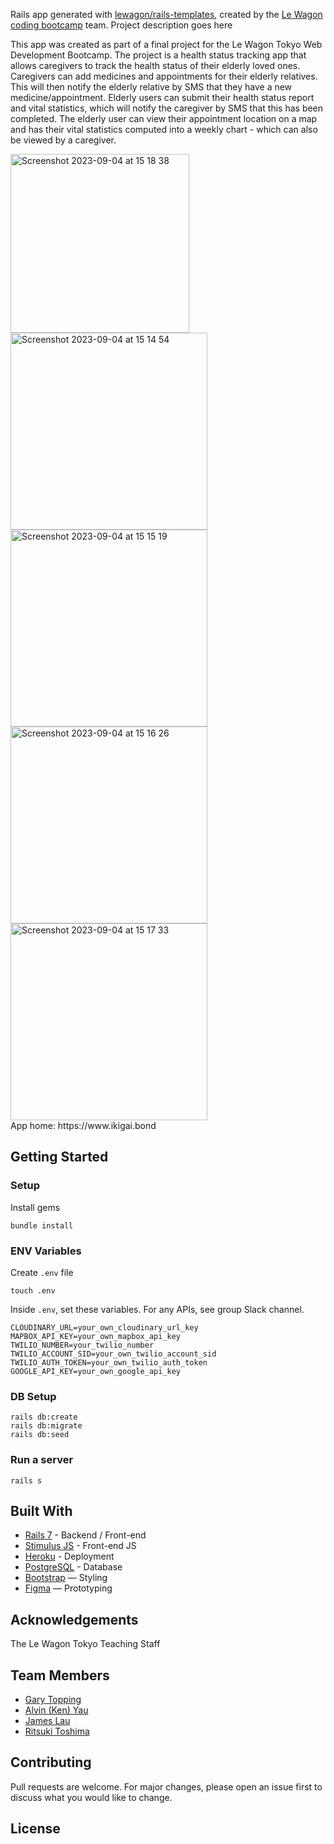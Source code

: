 Rails app generated with [lewagon/rails-templates](https://github.com/lewagon/rails-templates), created by the [Le Wagon coding bootcamp](https://www.lewagon.com) team.
Project description goes here

This app was created as part of a final project for the Le Wagon Tokyo Web Development Bootcamp. The project is a health status tracking app that allows caregivers to track the health status of their elderly loved ones.  Caregivers can add medicines and appointments for their elderly relatives. This will then notify the elderly relative by SMS that they have a new medicine/appointment. Elderly users can submit their health status report and vital statistics, which will notify the caregiver by SMS that this has been completed. The elderly user can view their appointment location on a map and has their vital statistics computed into a weekly chart - which can also be viewed by a caregiver. 

<img width="286" alt="Screenshot 2023-09-04 at 15 18 38" src="https://github.com/Ritsuki-Toshima/ikigai1298/assets/138346709/76d6ca97-0e51-46cc-b508-9b089648117b">
<br>
<img width="315" alt="Screenshot 2023-09-04 at 15 14 54" src="https://github.com/Ritsuki-Toshima/ikigai1298/assets/138346709/72b23e3c-c968-4b1b-8442-7b93ad10d226">
<img width="315" alt="Screenshot 2023-09-04 at 15 15 19" src="https://github.com/Ritsuki-Toshima/ikigai1298/assets/138346709/feae99d0-33f3-4920-8211-a95ebc94a95c">
<img width="315" alt="Screenshot 2023-09-04 at 15 16 26" src="https://github.com/Ritsuki-Toshima/ikigai1298/assets/138346709/6bd91ca4-6756-4606-b116-0a6a95d01f1c">
<img width="315" alt="Screenshot 2023-09-04 at 15 17 33" src="https://github.com/Ritsuki-Toshima/ikigai1298/assets/138346709/b40d595f-5155-4de7-92d1-488a320eaec5">

<br>
App home: https://www.ikigai.bond
   

## Getting Started
### Setup

Install gems
```
bundle install
```

### ENV Variables
Create `.env` file
```
touch .env
```
Inside `.env`, set these variables. For any APIs, see group Slack channel.
```
CLOUDINARY_URL=your_own_cloudinary_url_key
MAPBOX_API_KEY=your_own_mapbox_api_key
TWILIO_NUMBER=your_twilio_number
TWILIO_ACCOUNT_SID=your_own_twilio_account_sid
TWILIO_AUTH_TOKEN=your_own_twilio_auth_token
GOOGLE_API_KEY=your_own_google_api_key
```

### DB Setup
```
rails db:create
rails db:migrate
rails db:seed
```

### Run a server
```
rails s
```

## Built With
- [Rails 7](https://guides.rubyonrails.org/) - Backend / Front-end
- [Stimulus JS](https://stimulus.hotwired.dev/) - Front-end JS
- [Heroku](https://heroku.com/) - Deployment
- [PostgreSQL](https://www.postgresql.org/) - Database
- [Bootstrap](https://getbootstrap.com/) — Styling
- [Figma](https://www.figma.com) — Prototyping

## Acknowledgements
The Le Wagon Tokyo Teaching Staff

## Team Members
- [Gary Topping](www.linkedin.com/in/gary-topping)
- [Alvin (Ken) Yau]()
- [James Lau]()
- [Ritsuki Toshima]()

## Contributing
Pull requests are welcome. For major changes, please open an issue first to discuss what you would like to change.

## License
